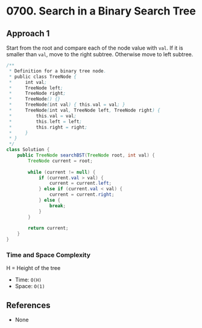# 0700. Search in a Binary Search Tree

## Approach 1
Start from the root and compare each of the node value with `val`. If it is smaller than `val`, move to the right subtree. Otherwise move to left subtree.

```Java
/**
 * Definition for a binary tree node.
 * public class TreeNode {
 *     int val;
 *     TreeNode left;
 *     TreeNode right;
 *     TreeNode() {}
 *     TreeNode(int val) { this.val = val; }
 *     TreeNode(int val, TreeNode left, TreeNode right) {
 *         this.val = val;
 *         this.left = left;
 *         this.right = right;
 *     }
 * }
 */
class Solution {
    public TreeNode searchBST(TreeNode root, int val) {
        TreeNode current = root;
        
        while (current != null) {
            if (current.val > val) {
                current = current.left;
            } else if (current.val < val) {
                current = current.right;
            } else {
                break;
            }
        }
        
        return current;
    }
}
```

### Time and Space Complexity

H = Height of the tree
- Time: `O(H)`
- Space: `O(1)`

## References
- None